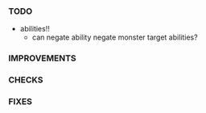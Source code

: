 ### TODO
- abilities!!
    - can negate ability negate monster target abilities?

### IMPROVEMENTS

### CHECKS

### FIXES

